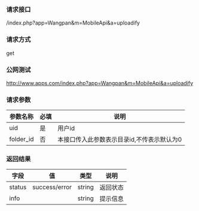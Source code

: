 ### **请求接口**
/index.php?app=Wangpan&m=MobileApi&a=uploadify

### **请求方式**
get

### **公网测试**
http://www.apps.com/index.php?app=Wangpan&m=MobileApi&a=uploadify

### **请求参数**

| 参数名称   |必填 |     说明   |
|----------- |-----|------------|
| uid        | 是  |   用户id   |
| folder_id  | 否  |   本接口传入此参数表示目录id,不传表示默认为0  |


### **返回结果**
|字段       |值             |类型    |说明        |
| --------- |--------       |--------|--------   |
|status     |success/error  |string  |返回状态    |
|info       |               |string  |提示信息    |
